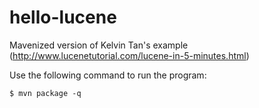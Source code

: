 hello-lucene
============

Mavenized version of Kelvin Tan's example (http://www.lucenetutorial.com/lucene-in-5-minutes.html)

Use the following command to run the program:
```
$ mvn package -q
```
